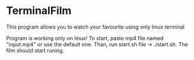 # TerminalFilm
This program allows you to watch your favourite using only linux terminal

Program is working only on linux! To start, paste mp4 file named "input.mp4" or use the default one. Than, run start.sh file -> ./start.sh. The film should start runing.

